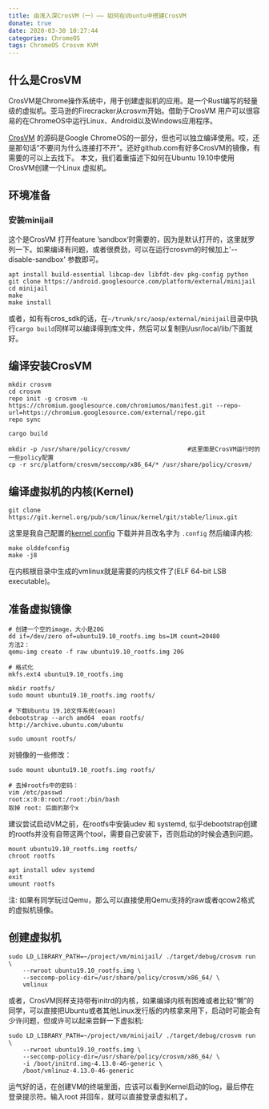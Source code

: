 ```yaml
---
title: 由浅入深CrosVM（一）—— 如何在Ubuntu中搭建CrosVM
donate: true
date: 2020-03-30 10:27:44
categories: ChromeOS
tags: ChromeOS Crosvm KVM
---
```


## 什么是CrosVM
CrosVM是Chrome操作系统中，用于创建虚拟机的应用。是一个Rust编写的轻量级的虚拟机。亚马逊的Firecracker从crosvm开始。借助于CrosVM 用户可以很容易的在ChromeOS中运行Linux、Android以及Windows应用程序。

[CrosVM](https://chromium.googlesource.com/chromiumos/platform/crosvm) 的源码是Google ChromeOS的一部分，但也可以独立编译使用。哎，还是那句话“不要问为什么连接打不开”。还好github.com有好多CrosVM的镜像，有需要的可以上去找下。
本文，我们着重描述下如何在Ubuntu 19.10中使用CrosVM创建一个Linux 虚拟机。

## 环境准备
### 安装minijail
这个是CrosVM 打开feature ’sandbox‘时需要的，因为是默认打开的，这里就罗列一下。如果编译有问题，或者很费劲，可以在运行crosvm的时候加上'--disable-sandbox' 参数即可。
```
apt install build-essential libcap-dev libfdt-dev pkg-config python
git clone https://android.googlesource.com/platform/external/minijail
cd minijail
make
make install
```
或者，如有有cros_sdk的话，在`~/trunk/src/aosp/external/minijail`目录中执行`cargo build`同样可以编译得到库文件，然后可以复制到/usr/local/lib/下面就好。

## 编译安装CrosVM
```
mkdir crosvm
cd crosvm
repo init -g crosvm -u https://chromium.googlesource.com/chromiumos/manifest.git --repo-url=https://chromium.googlesource.com/external/repo.git
repo sync

cargo build

mkdir -p /usr/share/policy/crosvm/                #这里面是CrosVM运行时的一些policy配置
cp -r src/platform/crosvm/seccomp/x86_64/* /usr/share/policy/crosvm/
```

## 编译虚拟机的内核(Kernel)
```
git clone https://git.kernel.org/pub/scm/linux/kernel/git/stable/linux.git
```
这里是我自己配置的[kernel config](config-builtin-guest-host)
下载并并且改名字为 `.config`
然后编译内核:
```
make olddefconfig
make -j8
```
在内核根目录中生成的vmlinux就是需要的内核文件了(ELF 64-bit LSB executable)。

## 准备虚拟镜像
```
# 创建一个空的image，大小是20G
dd if=/dev/zero of=ubuntu19.10_rootfs.img bs=1M count=20480
方法2：
qemu-img create -f raw ubuntu19.10_rootfs.img 20G

# 格式化
mkfs.ext4 ubuntu19.10_rootfs.img

mkdir rootfs/
sudo mount ubuntu19.10_rootfs.img rootfs/

# 下载Ubuntu 19.10文件系统(eoan)
debootstrap --arch amd64  eoan rootfs/ http://archive.ubuntu.com/ubuntu

sudo umount rootfs/
```
对镜像的一些修改：
```
sudo mount ubuntu19.10_rootfs.img rootfs/

# 去掉rootfs中的密码：
vim /etc/passwd
root:x:0:0:root:/root:/bin/bash
取掉 root: 后面的那个x

```
建议尝试启动VM之前，在rootfs中安装udev 和 systemd, 似乎debootstrap创建的rootfs并没有自带这两个tool，需要自己安装下，否则启动的时候会遇到问题。
```
mount ubuntu19.10_rootfs.img rootfs/
chroot rootfs

apt install udev systemd
exit
umount rootfs
```
注: 如果有同学玩过Qemu，那么可以直接使用Qemu支持的raw或者qcow2格式的虚拟机镜像。

## 创建虚拟机
```
sudo LD_LIBRARY_PATH=~/project/vm/minijail/ ./target/debug/crosvm run \
	--rwroot ubuntu19.10_rootfs.img \
	--seccomp-policy-dir=/usr/share/policy/crosvm/x86_64/ \
	vmlinux
```

或者，CrosVM同样支持带有initrd的内核，如果编译内核有困难或者比较“懒”的同学，可以直接把Ubuntu或者其他Linux发行版的内核拿来用下，启动时可能会有少许问题，但或许可以起来尝鲜一下虚拟机:
```
sudo LD_LIBRARY_PATH=~/project/vm/minijail/ ./target/debug/crosvm run \
	--rwroot ubuntu19.10_rootfs.img \
	--seccomp-policy-dir=/usr/share/policy/crosvm/x86_64/ \
	-i /boot/initrd.img-4.13.0-46-generic \
	/boot/vmlinuz-4.13.0-46-generic
```

运气好的话，在创建VM的终端里面，应该可以看到Kernel启动的log，最后停在登录提示符。输入root 并回车，就可以直接登录虚拟机了。
